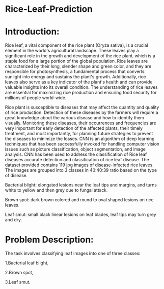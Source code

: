 # Rice-Leaf-Prediction
# Introduction:
Rice leaf, a vital component of the rice plant (Oryza sativa), is a crucial element in the world's agricultural landscape. These leaves play a significant role in the growth and development of the rice plant, which is a staple food for a large portion of the global population. Rice leaves are characterized by their long, slender shape and green color, and they are responsible for photosynthesis, a fundamental process that converts sunlight into energy and sustains the plant's growth. Additionally, rice leaves also serve as a key indicator of the plant's health and can provide valuable insights into its overall condition. The understanding of rice leaves are essential for maximizing rice production and ensuring food security for millions of people world-wide.

Rice plant is susceptible to diseases that may affect the quantity and quality of rice production. Detection of these diseases by the farmers will require a great knowledge about the various disease and how to identify them visually. Monitoring these diseases, their occurrences and frequencies are very important for early detection of the affected plants, their timely treatment, and most importantly, for planning future strategies to prevent the diseases to minimize the losses. CNN is an algorithm of deep learning techniques that has been successfully invoked for handling computer vision issues such as picture classification, object segmentation, and image analysis. CNN has been used to address the classification of Rice leaf diseases accurate detection and classification of rice leaf disease. The dataset provided contains 119 jpg images of disease-infected rice leaves. The images are grouped into 3 classes in 40:40:39 ratio based on the type of disease.

Bacterial blight: elongated lesions near the leaf tips and margins, and turns white to yellow and then grey due to fungal attack.

Brown spot: dark brown colored and round to oval shaped lesions on rice leaves.

Leaf smut: small black linear lesions on leaf blades, leaf tips may turn grey and dry.

# Problem Description:
The task involves classifying leaf images into one of three classes:

1.Bacterial leaf blight,

2.Brown spot,

3.Leaf smut.
